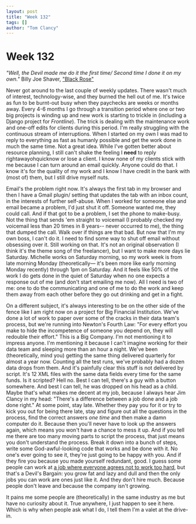 ```yaml
---
layout: post
title: "Week 132"
tags: []
author: "Tom Clancy"
---
```


# Week 132

<em>"Well, the Devil made me do it the first time/ Second time I done it on my own."</em>
Billy Joe Shaver, <a href="http://www.youtube.com/watch?v=OT3xxoyYlr4" onclick="window.open(this.href); return false;">"Black Rose"</a>

<p>Never got around to the last couple of weekly updates. There wasn't much of interest, technology-wise, and they burned the hell out of me. It's twice as fun to be burnt-out busy when they paychecks are weeks or months away. Every 4-6 months I go through a transition period where one or two big projects is winding up and new work is starting to trickle in (including a Django project for <em>Frontline</em>). The trick is dealing with the maintenance work and one-off edits for clients during this period. I'm really struggling with the continuous stream of interruptions. When I started on my own I was mad to reply to everything as fast as humanly possible and get the work done in much the same time. Not a great idea. While I've gotten better about resource planning, I still can't shake the feeling I <strong>need</strong> to reply rightawayohquicknow or lose a client. I know none of my clients stick with me because I can turn around an email quickly. Anyone could do that. I know it's for the quality of my work and I know I have credit in the bank with (most of) them, but I still drive myself nuts.</p>

<p>Email's the problem right now. It's always the first tab in my browser and then I have a Gmail plugin/ setting that updates the tab with an inbox count, in the interests of further self-abuse. When I worked for someone else and email became a problem, I'd just shut it off. Someone wanted me, they could call. And if that got to be a problem, I set the phone to make-busy. Not the thing that sends 'em straight to voicemail (I probably checked my voicemail less than 20 times in 8 years-- never occurred to me), the thing that dumped the call. Walk over if things are that bad. But now that I'm my own boss, I can't do it. I need to find some way to shut off email without obsessing over it. Still working on that. It's not an original observation (I think it's the theme song of the freelancer), but I want to make more days lie Saturday. Michelle works on Saturday morning, so my work week is from late morning Monday (theoretically&mdash; it's been more like early morning Monday recently) through 1pm on Saturday. And it feels like 50% of the work I do gets done in the quiet of Saturday when no one expects a response out of me (and don't start emailing me now). All I need is two of me: one to do the communicating and one of me to do the work and keep them away from each other before they go out drinking and get in a fight.</p>

<p>On a different subject, it's always interesting to be on the other side of the fence like I am right now on a project for Big Financial Institution. We've done a lot of work to paper over some of the cracks in their data team's process, but we're running into Newton's Fourth Law: "For every effort you make to hide the incompetence of someone you depend on, they will redouble their effort." This is a Big Company. I'm not mentioning it to impress anyone. I'm mentioning it because I can't imagine working for their data team and sleeping more than an hour a night. We've been (theoretically, mind you) getting the same thing delivered quarterly for almost a year now. Counting all the test runs, we've probably had a dozen data drops from them. And it's painfully clear this stuff is not delivered by script. It's 12 XML files with the same data fields every time for the same funds. Is it scripted? Hell no. Best I can tell, there's a guy with a button somewhere. And best I can tell, he was dropped on his head as a child. Maybe that's what makes me decent at my job, because I always hear Jim Clancy in my head: "There's a difference between a job done and a job done right." At some point, stay late. Whether they pay you for it or try to kick you out for being there late, stay and figure out all the questions in the process, find the correct answers <em>one time</em> and then make a damn computer do it. Because then you'll never have to look up the answers again, which means you won't have a chance to mess it up. And if you tell me there are too many moving parts to script the process, that just means you don't understand the process. Break it down into a bunch of steps, write some God-awful-looking code that works and be done with it. No one's ever going to see it, they're just going to be happy with you. And if they fire you because you made yourself redundant, good. I guess some people can work at <a href="http://thedailywtf.com/Articles/The-Corruption-of-Dennis.aspx" onclick="window.open(this.href); return false;">a job where everyone agrees not to work too hard</a>, but that's a Devil's Bargain: you grow fat and lazy and dull and then the only jobs you can work are ones just like it. And they don't hire much. Because people don't leave and because the company isn't growing.</p>

<p>It pains me some people are (theoretically) in the same industry as me but have no curiosity about it. True anywhere, I just happen to see it here. Which is why when people ask what I do, I tell them I'm a valet at the drive-in.</p>
